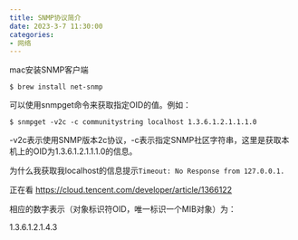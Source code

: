```yaml
---
title: SNMP协议简介
date: 2023-3-7 11:30:00
categories:
- 网络
---
```


mac安装SNMP客户端

```shell
$ brew install net-snmp
```

可以使用snmpget命令来获取指定OID的值。例如：

```shell
$ snmpget -v2c -c communitystring localhost 1.3.6.1.2.1.1.1.0
```

-v2c表示使用SNMP版本2c协议，-c表示指定SNMP社区字符串，这里是获取本机上的OID为1.3.6.1.2.1.1.1.0的信息。

为什么我获取我localhost的信息提示`Timeout: No Response from 127.0.0.1.`



正在看 https://cloud.tencent.com/developer/article/1366122

相应的数字表示（对象标识符OID，唯一标识一个MIB对象）为：

1.3.6.1.2.1.4.3

